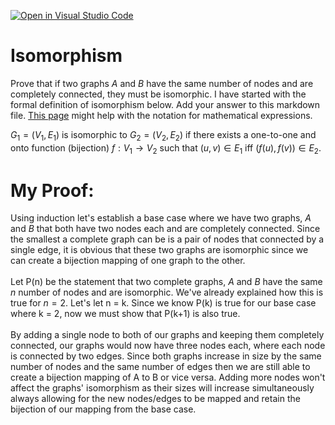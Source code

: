 [![Open in Visual Studio Code](https://classroom.github.com/assets/open-in-vscode-718a45dd9cf7e7f842a935f5ebbe5719a5e09af4491e668f4dbf3b35d5cca122.svg)](https://classroom.github.com/online_ide?assignment_repo_id=12837089&assignment_repo_type=AssignmentRepo)
# Isomorphism

Prove that if two graphs $A$ and $B$ have the same number of nodes and are
completely connected, they must be isomorphic. I have started with the formal
definition of isomorphism below. Add your answer to this markdown file. [This
page](https://docs.github.com/en/get-started/writing-on-github/working-with-advanced-formatting/writing-mathematical-expressions)
might help with the notation for mathematical expressions.

$G_1=(V_1 , E_1)$ is isomorphic to $G_2 = (V_2, E_2)$ if there exists a
one-to-one and onto function (bijection) $f: V_1 \rightarrow V_2$ such that $(u,v)
\in E_1$ iff $(f(u),f(v)) \in E_2$.


# My Proof: 
Using induction let's establish a base case where we have two graphs, $A$ and $B$ that both have two nodes each and are
completely connected. Since the smallest a complete graph can be is a pair of nodes that connected by a single edge, it is
obvious that these two graphs are isomorphic since we can create a bijection mapping of one graph to the other.
\
\
Let P(n) be the statement that two complete graphs, $A$ and $B$ have the same $n$ number of nodes and are isomorphic. We've 
already explained how this is true for $n = 2$. Let's let n = k. Since we know P(k) is true for our base case where k = 2, 
now we must show that P(k+1) is also true. 
\
\
By adding a single node to both of our graphs and keeping them completely connected, our graphs would now have three nodes each, 
where each node is connected by two edges. Since both graphs increase in size by the same number of nodes and the same number of
edges then we are still able to create a bijection mapping of A to B or vice versa. Adding more nodes won't affect the graphs' 
isomorphism as their sizes will increase simultaneously always allowing for the new nodes/edges to be mapped and retain the bijection
of our mapping from the base case. 
